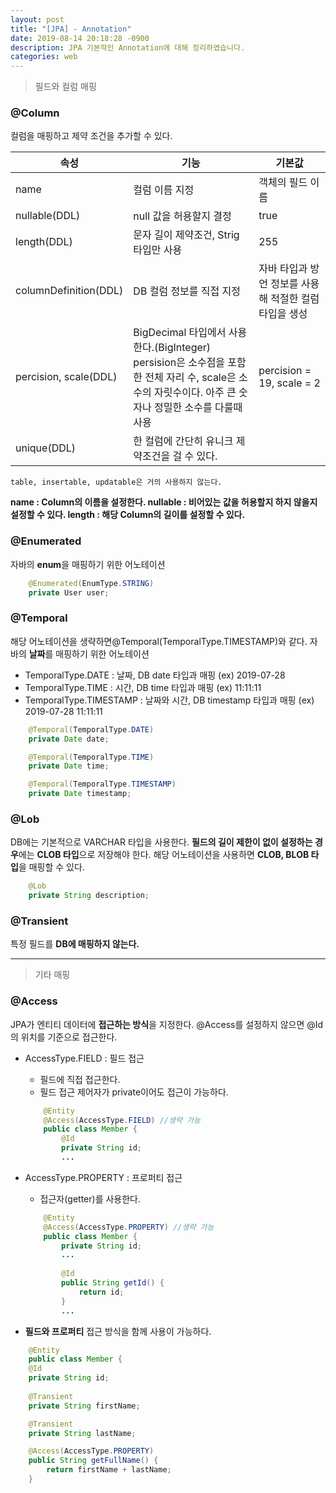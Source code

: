 ```yaml
---
layout: post
title: "[JPA] - Annotation"
date: 2019-08-14 20:18:28 -0900
description: JPA 기본적인 Annotation에 대해 정리하였습니다.
categories: web
---
```


<blockquote>필드와 컬럼 매핑</blockquote>

### @Column
컬럼을 매핑하고 제약 조건을 추가할 수 있다.

| 속성 | 기능 | 기본값 |
|--|--|--|
| name | 컬럼 이름 지정 | 객체의 필드 이름 |
| nullable(DDL) | null 값을 허용할지 결정 | true |
| length(DDL) | 문자 길이 제약조건, Strig 타입만 사용 | 255 |
| columnDefinition(DDL) | DB 컬럼 정보를 직접 지정 | 자바 타입과 방언 정보를 사용해 적절한 컬럼 타입을 생성 |
| percision, scale(DDL) | BigDecimal 타입에서 사용한다.(BigInteger) persision은 소수점을 포함한 전체 자리 수, scale은 소수의 자릿수이다. 아주 큰 숫자나 정밀한 소수를 다룰때 사용 | percision = 19, scale = 2 |
| unique(DDL) | 한 컬럼에 간단히 유니크 제약조건을 걸 수 있다. |  |

` table, insertable, updatable은 거의 사용하지 않는다.  `

**name : Column의 이름을 설정한다.
nullable : 비어있는 값을 허용할지 하지 않을지 설정할 수 있다.
length : 해당 Column의 길이를 설정할 수 있다.**
	
### @Enumerated
	
자바의 **enum**을 매핑하기 위한 어노테이션

```Java
    @Enumerated(EnumType.STRING)
    private User user;
```

### @Temporal

해당 어노테이션을 생략하면@Temporal(TemporalType.TIMESTAMP)와 같다.
자바의 **날짜**를 매핑하기 위한 어노테이션

* TemporalType.DATE : 날짜, DB date 타입과 매핑 (ex) 2019-07-28
* TemporalType.TIME : 시간, DB time 타입과 매핑 (ex) 11:11:11
* TemporalType.TIMESTAMP : 날짜와 시간, DB timestamp 타입과 매핑 (ex) 2019-07-28 11:11:11

```Java
    @Temporal(TemporalType.DATE)
    private Date date;

    @Temporal(TemporalType.TIME)
    private Date time;

    @Temporal(TemporalType.TIMESTAMP)
    private Date timestamp;
```

### @Lob

DB에는 기본적으로 VARCHAR 타입을 사용한다.
**필드의 길이 제한이 없이 설정하는 경우**에는 **CLOB 타입**으로 저장해야 한다.
해당 어노테이션을 사용하면 **CLOB, BLOB 타입**을 매핑할 수 있다.

```Java
    @Lob
    private String description;
```

### @Transient
    
특정 필드를 **DB에 매핑하지 않는다.**

---

<blockquote>기타 매핑</blockquote>

### @Access
    
JPA가 엔티티 데이터에 **접근하는 방식**을 지정한다.
@Access를 설정하지 않으면 @Id의 위치를 기준으로 접근한다.

* AccessType.FIELD : 필드 접근
    - 필드에 직접 접근한다.
    - 필드 접근 제어자가 private이어도 접근이 가능하다.

    ```Java
        @Entity
        @Access(AccessType.FIELD) //생략 가능
        public class Member {
            @Id
            private String id;
            ...
    ```

* AccessType.PROPERTY : 프로퍼티 접근
    - 접근자(getter)를 사용한다.

    ```java
        @Entity
        @Access(AccessType.PROPERTY) //생략 가능
        public class Member {
            private String id;
            ...
            
            @Id
            public String getId() {
                return id;
            }
            ...
    ```

* **필드와 프로퍼티** 접근 방식을 함께 사용이 가능하다.

```Java
    @Entity
    public class Member {
    @Id
    private String id;
    
    @Transient
    private String firstName;

    @Transient
    private String lastName;

    @Access(AccessType.PROPERTY)
    public String getFullName() {
        return firstName + lastName;
    }
```